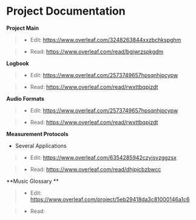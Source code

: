 Project Documentation
============

**Project Main**

> * Edit: https://www.overleaf.com/3248263844xxzbchkspghm

> * Read: https://www.overleaf.com/read/bgjwrzspkgdm


**Logbook**

> * Edit: https://www.overleaf.com/2573749657hpsqnhjpcypw

> * Read: https://www.overleaf.com/read/rwxttbqpjzdt  


**Audio Formats**

> * Edit: https://www.overleaf.com/2573749657hpsqnhjpcypw

> * Read: https://www.overleaf.com/read/rwxttbqpjzdt  



**Measurement Protocols**

* Several Applications
  
> * Edit: https://www.overleaf.com/6354285942czyjsvzggzsx

> * Read: https://www.overleaf.com/read/dhjpjcbzbwcc
    

**Music Glossary **
  
> * Edit: https://www.overleaf.com/project/5eb29418da3c81000146a1c6

> * Read: 
